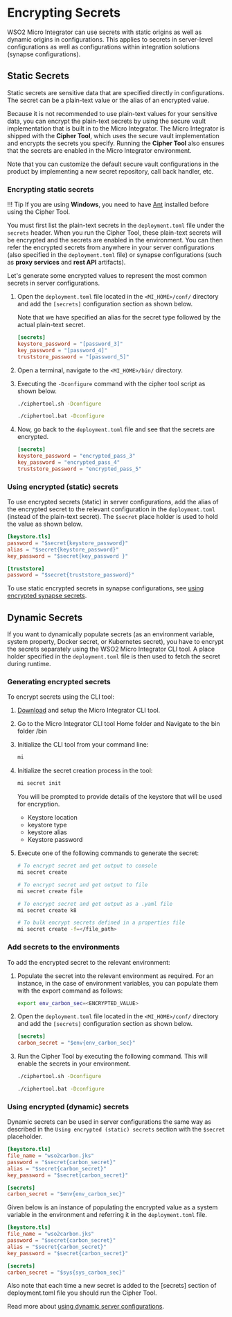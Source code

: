 # Encrypting Secrets

WSO2 Micro Integrator can use secrets with static origins as well as dynamic origins in configurations. This applies to secrets in server-level configurations as well as configurations within integration solutions (synapse configurations).

## Static Secrets

Static secrets are sensitive data that are specified directly in configurations. The secret can be a plain-text value or the alias of an encrypted value.

Because it is not recommended to use plain-text values for your sensitive data, you can encrypt the plain-text secrets by using the secure vault implementation that is built in to the Micro Integrator. The Micro Integrator is shipped with the **Cipher Tool**, which uses the secure vault implementation and encrypts the secrets you specify. Running the **Cipher Tool** also ensures that the secrets are enabled in the Micro Integrator environment.

Note that you can customize the default secure vault configurations in the product by implementing a new secret repository, call back handler, etc.

### Encrypting static secrets

!!! Tip
    If you are using **Windows**, you need to have [Ant](http://ant.apache.org/) installed before using the Cipher Tool.

You must first list the plain-text secrets in the `deployment.toml` file under the `secrets` header. When you run the Cipher Tool, these plain-text secrets will be encrypted and the secrets are enabled in the environment. You can then refer the encrypted secrets from anywhere in your server configurations (also specified in the `deployment.toml` file) or synapse configurations (such as **proxy services** and **rest API** artifacts).

Let's generate some encrypted values to represent the most common secrets in server configurations.

1. Open the `deployment.toml` file located in the `<MI_HOME>/conf/` directory and add the `[secrets]` configuration section as shown below.

    Note that we have specified an alias for the secret type followed by the actual plain-text secret.

    ```toml
    [secrets]
    keystore_password = "[password_3]"
    key_password = "[password_4]"
    truststore_password = "[password_5]"
    ```

2. Open a terminal, navigate to the `<MI_HOME>/bin/` directory.
3. Executing the `-Dconfigure` command with the cipher tool script as shown below.

    ```bash tab='On Linux'
    ./ciphertool.sh -Dconfigure
    ```

    ```bash tab='On Windows'
    ./ciphertool.bat -Dconfigure
    ```

3. Now, go back to the `deployment.toml` file and see that the secrets are encrypted.

    ```toml
    [secrets]
    keystore_password = "encrypted_pass_3"
    key_password = "encrypted_pass_4"
    truststore_password = "encrypted_pass_5"
    ```

### Using encrypted (static) secrets
To use encrypted secrets (static) in server configurations, add the alias of the encrypted secret to the relevant configuration in the `deployment.toml` (instead of the plain-text secret). The `$secret` place holder is used to hold the value as shown below.

```toml
[keystore.tls]
password = "$secret{keystore_password}"
alias = "$secret{keystore_password}"
key_password = "$secret{key_password }"  

[truststore]                  
password = "$secret{truststore_password}"
```

To use static encrypted secrets in synapse configurations, see [using encrypted synapse secrets](../../../develop/creating-artifacts/encrypting-synapse-passwords).

## Dynamic Secrets

If you want to dynamically populate secrets (as an environment variable, system property, Docker secret, or Kubernetes secret), you have to encrypt the secrets separately using the WSO2 Micro Integrator CLI tool. A place holder specified in the `deployment.toml` file is then used to fetch the secret during runtime.

### Generating encrypted secrets

To encrypt secrets using the CLI tool:

1.  [Download](https://wso2.com/integration/micro-integrator/tooling/) and setup the Micro Integrator CLI tool.

2.  Go to the Micro Integrator CLI tool Home folder and Navigate to the bin folder <MI-CLI>/bin

3.  Initialize the CLI tool from your command line:

    ```bash
    mi
    ```
4.  Initialize the secret creation process in the tool:

    ```bash
    mi secret init
    ```

    You will be prompted to provide details of the keystore that will be used for encryption.

    - Keystore location
    - keystore type
    - keystore alias
    - Keystore password

5.  Execute one of the following commands to generate the secret:

    ```bash
    # To encrypt secret and get output to console
    mi secret create

    # To encrypt secret and get output to file
    mi secret create file

    # To encrypt secret and get output as a .yaml file
    mi secret create k8

    # To bulk encrypt secrets defined in a properties file
    mi secret create -f=</file_path>
    ```
    
### Add secrets to the environments

To add the encrypted secret to the relevant environment:

1. Populate the secret into the relevant environment as required. For an instance, in the case of environment variables, you can populate them with the export command as follows:

    ```bash
    export env_carbon_sec=<ENCRYPTED_VALUE>
    ```
    
2. Open the `deployment.toml` file located in the `<MI_HOME>/conf/` directory and add the `[secrets]` configuration section as shown below.

    ```toml
    [secrets]
    carbon_secret = "$env{env_carbon_sec}"
    ```
    
3. Run the Cipher Tool by executing the following command. This will enable the secrets in your environment.

    ```bash tab='On Linux'
    ./ciphertool.sh -Dconfigure
    ```

    ```bash tab='On Windows'
    ./ciphertool.bat -Dconfigure
    ```    

### Using encrypted (dynamic) secrets

Dynamic secrets can be used in server configurations the same way as described in the `Using encrypted (static) secrets` section with the `$secret` placeholder. 

```toml tab='Environment Variable'
[keystore.tls]
file_name = "wso2carbon.jks"
password = "$secret{carbon_secret}"
alias = "$secret{carbon_secret}"
key_password = "$secret{carbon_secret}"

[secrets]
carbon_secret = "$env{env_carbon_sec}"
```

Given below is an instance of populating the encrypted value as a system variable in the environment and referring it in the `deployment.toml` file.

```toml tab='System Property'
[keystore.tls]
file_name = "wso2carbon.jks"
password = "$secret{carbon_secret}"
alias = "$secret{carbon_secret}"
key_password = "$secret{carbon_secret}"

[secrets]
carbon_secret = "$sys{sys_carbon_sec}"
```

Also note that each time a new secret is added to the [secrets] section of deployment.toml file
you should run the Cipher Tool. 

Read more about [using dynamic server configurations](../../../setup/dynamic_server_configurations).
